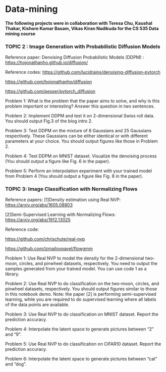 # Data-mining

#### The following projects were in collaboration with Teresa Chu, Kaushal Thakar, Kishore Kumar Basam, Vikas Kiran Nadikuda for the CS 535 Data mining course

### TOPIC 2 : Image Generation with Probabilistic Diffusion Models
 

Reference paper:
Denoising Diffusion Probabilistic Models (DDPM) : https://hojonathanho.github.io/diffusion/
 
Reference codes:
https://github.com/lucidrains/denoising-diffusion-pytorch

https://github.com/hojonathanho/diffusion

https://github.com/pesser/pytorch_diffusion

 
Problem 1: What is the problem that the paper aims to solve, and why is this problem important or interesting? Answer this question in two sentences. 
 
Problem 2: Implement DDPM and test it on 2-dimensional Swiss roll data. You should output Fig.3 of the blog intro 2. 

Problem 3: Test DDPM on the mixture of 8 Gaussians and 25 Gaussians respectively. These Gaussians can be either identical or with different parameters at your choice. You should output figures like those in Problem 2. 

Problem 4: Test DDPM on MNIST dataset. Visualize the denoising process (You should output a figure like Fig. 6 in the paper).
 
Problem 5: Perform an interpolation experiment with your trained model from Problem 4 (You should output a figure like Fig. 8 in the paper).


 
### TOPIC 3: Image Classification with Normalizing Flows
 
 
Reference papers: 
[1]Density estimation using Real NVP: https://arxiv.org/abs/1605.08803

[2]Semi-Supervised Learning with Normalizing Flows: https://arxiv.org/abs/1912.13025
 
Reference code: 

https://github.com/chrischute/real-nvp

https://github.com/izmailovpavel/flowgmm


 
Problem 1: Use Real NVP to model the density for the 2-dimensional two-moon, circles, and pinwheel datasets, respectively. You need to output the samples generated from your trained model. You can use code 1 as a library. 
 
Problem 2: Use Real NVP to do classification on the two-moon, circles, and pinwheel datasets, respectively. You should output figures similar to those in this notebook demo. 
Note: the paper [2] is performing semi-supervised learning, while you are required to do supervised learning where all labels of the data points are available.

Problem 3: Use Real NVP to do classification on MNIST dataset. Report the prediction accuracy. 
 
Problem 4: Interpolate the latent space to generate pictures between “2” and “9”. 
 
Problem 5: Use Real NVP to do classification on CIFAR10 dataset. Report the prediction accuracy.
 
Problem 6: Interpolate the latent space to generate pictures between “cat” and “dog”.
